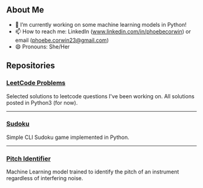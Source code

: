 ## About Me

<!--
**pcorwin/pcorwin** is a ✨ _special_ ✨ repository because its `README.md` (this file) appears on your GitHub profile.

Here are some ideas to get you started:
-->

- 🔭 I’m currently working on some machine learning models in Python!
- 📫 How to reach me: LinkedIn (www.linkedin.com/in/phoebecorwin) or email (phoebe.corwin23@gmail.com)
- 😄 Pronouns: She/Her

## Repositories

### [LeetCode Problems](https://github.com/pcorwin/LeetcodeSolutions-Python)

Selected solutions to leetcode questions I've been working on. All solutions posted in Python3 (for now).

***

### [Sudoku](https://github.com/pcorwin/Sudoku)

Simple CLI Sudoku game implemented in Python.

***

### [Pitch Identifier](https://github.com/pcorwin/Pitch-Identifier)

Machine Learning model trained to identify the pitch of an instrument regardless of interfering noise.

